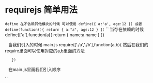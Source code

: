 # requirejs 简单用法
``
  define 在不依赖其他模块的时候 可以使用
  define({
      a:'a',
      age:12
    })
    或者
    define(function(){
     return {
       a:"a",
       age:12
     }
      })
``
``
当存在依赖的时候
define(['a'],function(a){
     return {
       name:a.name
     }
  })


``
``
     当我们引入的时候
     main.js
     require(['./a','./b'],function(a,b){
    然后在我们的require里面可以使用对应的a,b里面的方法

       })

``
``
在main.js里面我们引入顺序
<script src='./require.js'></script>
<script src='./main.js'></script>


``
